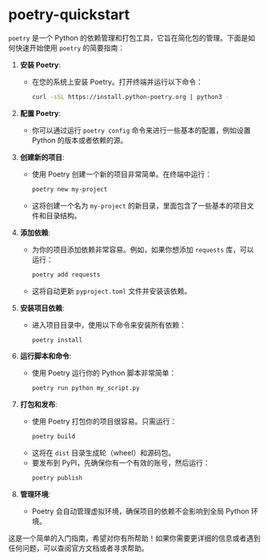 # poetry-quickstart

`poetry` 是一个 Python 的依赖管理和打包工具，它旨在简化包的管理。下面是如何快速开始使用 `poetry` 的简要指南：

1. **安装 Poetry**:
   - 在您的系统上安装 Poetry。打开终端并运行以下命令：
     ```bash
     curl -sSL https://install.python-poetry.org | python3 -
     ```

2. **配置 Poetry**:
   - 你可以通过运行 `poetry config` 命令来进行一些基本的配置，例如设置 Python 的版本或者依赖的源。

3. **创建新的项目**:
   - 使用 Poetry 创建一个新的项目非常简单。在终端中运行：
     ```bash
     poetry new my-project
     ```
   - 这将创建一个名为 `my-project` 的新目录，里面包含了一些基本的项目文件和目录结构。

4. **添加依赖**:
   - 为你的项目添加依赖非常容易。例如，如果你想添加 `requests` 库，可以运行：
     ```bash
     poetry add requests
     ```
   - 这将自动更新 `pyproject.toml` 文件并安装该依赖。

5. **安装项目依赖**:
   - 进入项目目录中，使用以下命令来安装所有依赖：
     ```bash
     poetry install
     ```

6. **运行脚本和命令**:
   - 使用 Poetry 运行你的 Python 脚本非常简单：
     ```bash
     poetry run python my_script.py
     ```

7. **打包和发布**:
   - 使用 Poetry 打包你的项目很容易。只需运行：
     ```bash
     poetry build
     ```
   - 这将在 `dist` 目录生成轮（wheel）和源码包。
   - 要发布到 PyPI，先确保你有一个有效的账号，然后运行：
     ```bash
     poetry publish
     ```

8. **管理环境**:
   - Poetry 会自动管理虚拟环境，确保项目的依赖不会影响到全局 Python 环境。

这是一个简单的入门指南，希望对你有所帮助！如果你需要更详细的信息或者遇到任何问题，可以查阅官方文档或者寻求帮助。
